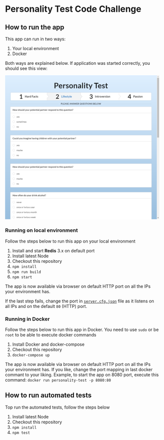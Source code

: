 # Personality Test Code Challenge

## How to run the app
This app can run in two ways:
1.  Your local environment
2.  Docker

Both ways are explained below. If application was started correctly, you should see this view:

![Initial View](/screenshots/initial_view.png?raw=true)

### Running on local environment
Follow the steps below to run this app on your local environment

1.  Install and start __Redis__ 3.x on default port
2.  Install latest Node
3.  Checkout this repository
4.  `npm install`
5.  `npm run build`
6.  `npm start`

The app is now available via browser on default HTTP port on all the IPs your environment has.

If the last step fails, change the port in [`server.cfg.json`](/server.cfg.json) file as it listens on all IPs and on the
default `80` (HTTP) port. 

### Running in Docker

Follow the steps below to run this app in Docker. You need to use `sudo` or be `root` to be able to execute docker commands

1.  Install Docker and docker-compose
2.  Checkout this repository
3.  `docker-compose up`

The app is now available via browser on default HTTP port on all the IPs your environment has.
If you like, change the port mapping in last docker commant to your liking. Example, to start the app on 8080 port,
execute this command: `docker run personality-test -p 8080:80`

## How to run automated tests
Top run the automated tests, follow the steps below

1.  Install latest Node
2.  Checkout this repository
3.  `npm install`
4.  `npm test`

